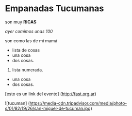 # Empanadas Tucumanas

son muy **RICAS**

*ayer comimos unas 100*

~~son como las de mi mamá~~

- lista de cosas
 - una cosa
 - dos cosas.
 
 
 1. lista numerada.
  - una cosa
  - dos cosas.
  
[esto es un link del evento] (http://fast.org.ar)

![tucuman] (https://media-cdn.tripadvisor.com/media/photo-s/01/82/19/26/san-miguel-de-tucuman.jpg)
